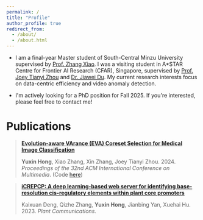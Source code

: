 ```yaml
---
permalink: /
title: "Profile"
author_profile: true
redirect_from: 
  - /about/
  - /about.html
---
```


- I am a final-year Master student of South-Central Minzu University supervised by [Prof. Zhang Xiao](https://scholar.google.com/citations?user=yGg0OisAAAAJ&hl=en). I was a visiting student in A*STAR Centre for Frontier AI Research (CFAR), Singapore, supervised by [Prof. Joey Tianyi Zhou](https://joeyzhouty.github.io/index.html) and [Dr. Jiawei Du](https://scholar.google.com/citations?user=WrJKEzEAAAAJ&hl=en). My current research interests focus on data-centric efficiency and video anomaly detection.

- I'm actively looking for a PhD position for Fall 2025. If you're interested, please feel free to contact me!


Publications
======
> [**Evolution-aware VArance (EVA) Coreset Selection for Medical Image Classification**](https://arxiv.org/pdf/2406.05677.pdf)
>
> **Yuxin Hong**, Xiao Zhang, Xin Zhang, Joey Tianyi Zhou. 2024. _Proceedings of the 32nd ACM International Conference on Multimedia_. (Code [here](https://github.com/xxxx-Bella/EVA))

> [**iCREPCP: A deep learning-based web server for identifying base-resolution cis-regulatory elements within plant core promoters**](https://www.cell.com/plant-communications/fulltext/S2590-3462(22)00292-9#secsectitle0020)
>
> Kaixuan Deng, Qizhe Zhang, **Yuxin Hong**, Jianbing Yan, Xuehai Hu. 2023. _Plant Communications_.
